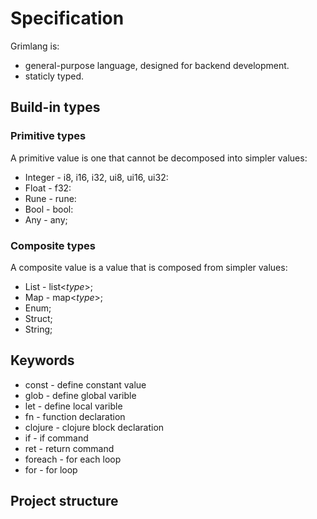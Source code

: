 # Specification

Grimlang is: 

- general-purpose language, designed for backend development. 
- staticly typed. 


## Build-in types

### Primitive types

A primitive value is one that cannot be decomposed into simpler values:

- Integer - i8, i16, i32, ui8, ui16, ui32:
- Float - f32:
- Rune - rune:
- Bool - bool:
- Any - any;

### Composite types

A composite value is a value that is composed from simpler values:

- List - list<*type*>;
- Map - map<*type*>;
- Enum;
- Struct; 
- String;

## Keywords

- const - define constant value
- glob - define global varible
- let - define local varible
- fn - function declaration
- clojure - clojure block declaration
- if - if command
- ret - return command
- foreach - for each loop
- for - for loop

## Project structure

